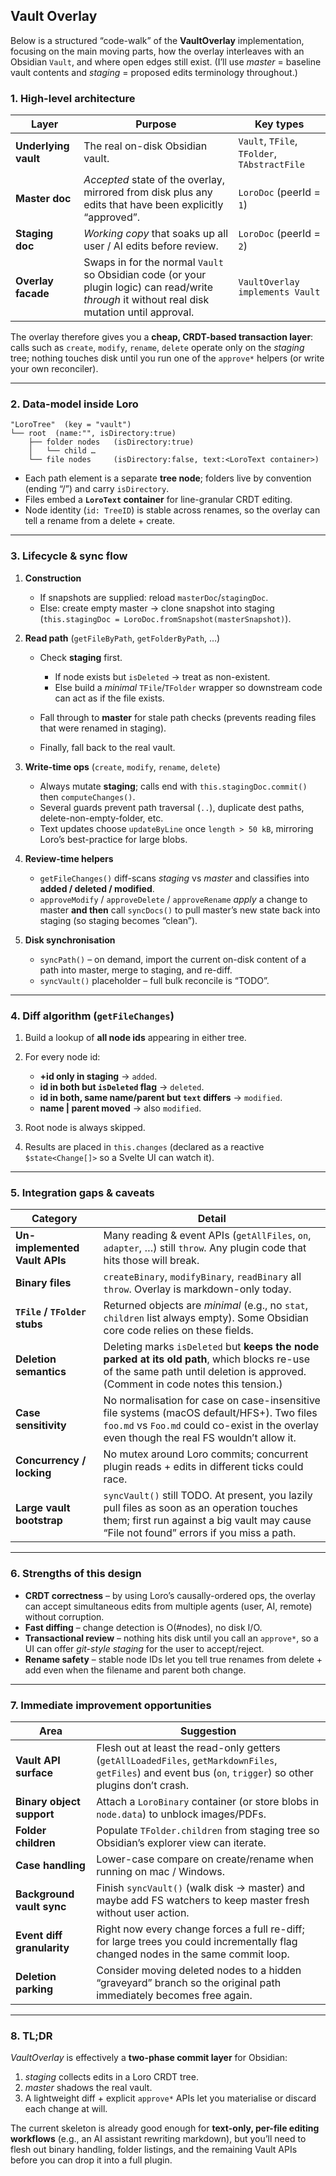 ## Vault Overlay

Below is a structured “code-walk” of the **VaultOverlay** implementation, focusing on the main moving parts, how the overlay interleaves with an Obsidian `Vault`, and where open edges still exist.  (I’ll use *master* = baseline vault contents and *staging* = proposed edits terminology throughout.)

### 1. High-level architecture

| Layer                | Purpose                                                                                                                                        | Key types                                    |
| -------------------- | ---------------------------------------------------------------------------------------------------------------------------------------------- | -------------------------------------------- |
| **Underlying vault** | The real on-disk Obsidian vault.                                                                                                               | `Vault`, `TFile`, `TFolder`, `TAbstractFile` |
| **Master doc**       | *Accepted* state of the overlay, mirrored from disk plus any edits that have been explicitly “approved”.                                       | `LoroDoc` (peerId = `1`)                     |
| **Staging doc**      | *Working copy* that soaks up all user / AI edits before review.                                                                                | `LoroDoc` (peerId = `2`)                     |
| **Overlay facade**   | Swaps in for the normal `Vault` so Obsidian code (or your plugin logic) can read/write *through* it without real disk mutation until approval. | `VaultOverlay implements Vault`              |

The overlay therefore gives you a **cheap, CRDT-based transaction layer**: calls such as `create`, `modify`, `rename`, `delete` operate only on the *staging* tree; nothing touches disk until you run one of the `approve*` helpers (or write your own reconciler).

---

### 2. Data-model inside Loro

```
"LoroTree"  (key = "vault")
└── root  (name:"", isDirectory:true)
    ├── folder nodes   (isDirectory:true)
    │   └── child …
    └── file nodes     (isDirectory:false, text:<LoroText container>)
```

* Each path element is a separate **tree node**; folders live by convention (ending “/”) and carry `isDirectory`.
* Files embed a **`LoroText` container** for line-granular CRDT editing.
* Node identity (`id: TreeID`) is stable across renames, so the overlay can tell a rename from a delete + create.

---

### 3. Lifecycle & sync flow

1. **Construction**

    * If snapshots are supplied: reload `masterDoc`/`stagingDoc`.
    * Else: create empty master → clone snapshot into staging (`this.stagingDoc = LoroDoc.fromSnapshot(masterSnapshot)`).

2. **Read path** (`getFileByPath`, `getFolderByPath`, …)

    * Check **staging** first.

        * If node exists but `isDeleted` → treat as non-existent.
        * Else build a *minimal* `TFile`/`TFolder` wrapper so downstream code can act as if the file exists.
    * Fall through to **master** for stale path checks (prevents reading files that were renamed in staging).
    * Finally, fall back to the real vault.

3. **Write-time ops** (`create`, `modify`, `rename`, `delete`)

    * Always mutate **staging**; calls end with `this.stagingDoc.commit()` then `computeChanges()`.
    * Several guards prevent path traversal (`..`), duplicate dest paths, delete-non-empty-folder, etc.
    * Text updates choose `updateByLine` once `length > 50 kB`, mirroring Loro’s best-practice for large blobs.

4. **Review-time helpers**

    * `getFileChanges()` diff-scans *staging* vs *master* and classifies into **added / deleted / modified**.
    * `approveModify` / `approveDelete` / `approveRename` *apply* a change to master **and then** call `syncDocs()` to pull master’s new state back into staging (so staging becomes “clean”).

5. **Disk synchronisation**

    * `syncPath()` – on demand, import the current on-disk content of a path into master, merge to staging, and re-diff.
    * `syncVault()` placeholder – full bulk reconcile is “TODO”.

---

### 4. Diff algorithm (`getFileChanges`)

1. Build a lookup of **all node ids** appearing in either tree.
2. For every node id:

    * **+id only in staging** → `added`.
    * **id in both but `isDeleted` flag** → `deleted`.
    * **id in both, same name/parent but `text` differs** → `modified`.
    * **name | parent moved** → also `modified`.
3. Root node is always skipped.
4. Results are placed in `this.changes` (declared as a reactive `$state<Change[]>` so a Svelte UI can watch it).

---

### 5. Integration gaps & caveats

| Category                      | Detail                                                                                                                                                                                   |
| ----------------------------- | ---------------------------------------------------------------------------------------------------------------------------------------------------------------------------------------- |
| **Un-implemented Vault APIs** | Many reading & event APIs (`getAllFiles`, `on`, `adapter`, …) still `throw`. Any plugin code that hits those will break.                                                                 |
| **Binary files**              | `createBinary`, `modifyBinary`, `readBinary` all `throw`. Overlay is markdown-only today.                                                                                                |
| **`TFile` / `TFolder` stubs** | Returned objects are *minimal* (e.g., no `stat`, `children` list always empty). Some Obsidian core code relies on these fields.                                                          |
| **Deletion semantics**        | Deleting marks `isDeleted` but **keeps the node parked at its old path**, which blocks re-use of the same path until deletion is approved. (Comment in code notes this tension.)         |
| **Case sensitivity**          | No normalisation for case on case-insensitive file systems (macOS default/HFS+). Two files `foo.md` vs `Foo.md` could co-exist in the overlay even though the real FS wouldn’t allow it. |
| **Concurrency / locking**     | No mutex around Loro commits; concurrent plugin reads + edits in different ticks could race.                                                                                             |
| **Large vault bootstrap**     | `syncVault()` still TODO. At present, you lazily pull files as soon as an operation touches them; first run against a big vault may cause “File not found” errors if you miss a path.    |

---

### 6. Strengths of this design

* **CRDT correctness** – by using Loro’s causally-ordered ops, the overlay can accept simultaneous edits from multiple agents (user, AI, remote) without corruption.
* **Fast diffing** – change detection is O(#nodes), no disk I/O.
* **Transactional review** – nothing hits disk until you call an `approve*`, so a UI can offer *git-style staging* for the user to accept/reject.
* **Rename safety** – stable node IDs let you tell true renames from delete + add even when the filename and parent both change.

---

### 7. Immediate improvement opportunities

| Area                       | Suggestion                                                                                                                                                   |
| -------------------------- | ------------------------------------------------------------------------------------------------------------------------------------------------------------ |
| **Vault API surface**      | Flesh out at least the read-only getters (`getAllLoadedFiles`, `getMarkdownFiles`, `getFiles`) and event bus (`on`, `trigger`) so other plugins don’t crash. |
| **Binary object support**  | Attach a `LoroBinary` container (or store blobs in `node.data`) to unblock images/PDFs.                                                                      |
| **Folder children**        | Populate `TFolder.children` from staging tree so Obsidian’s explorer view can iterate.                                                                       |
| **Case handling**          | Lower-case compare on create/rename when running on mac / Windows.                                                                                           |
| **Background vault sync**  | Finish `syncVault()` (walk disk → master) and maybe add FS watchers to keep master fresh without user action.                                                |
| **Event diff granularity** | Right now every change forces a full re-diff; for large trees you could incrementally flag changed nodes in the same commit loop.                            |
| **Deletion parking**       | Consider moving deleted nodes to a hidden “graveyard” branch so the original path immediately becomes free again.                                            |

---

### 8. TL;DR

*VaultOverlay* is effectively a **two-phase commit layer** for Obsidian:

1. *staging* collects edits in a Loro CRDT tree.
2. *master* shadows the real vault.
3. A lightweight diff + explicit `approve*` APIs let you materialise or discard each change at will.

The current skeleton is already good enough for **text-only, per-file editing workflows** (e.g., an AI assistant rewriting markdown), but you’ll need to flesh out binary handling, folder listings, and the remaining Vault APIs before you can drop it into a full plugin.
